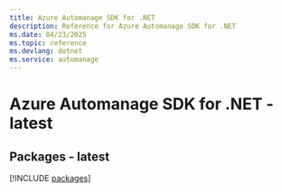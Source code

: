 ```yaml
---
title: Azure Automanage SDK for .NET
description: Reference for Azure Automanage SDK for .NET
ms.date: 04/23/2025
ms.topic: reference
ms.devlang: dotnet
ms.service: automanage
---
```

# Azure Automanage SDK for .NET - latest
## Packages - latest
[!INCLUDE [packages](automanage-index.md)]